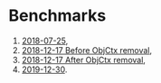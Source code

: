 # Benchmarks

 1. [2018-07-25](./2018-07-25.md),
 2. [2018-12-17 Before ObjCtx removal](./2018-12-17_01_before_ctx_removal.md),
 3. [2018-12-17 After ObjCtx removal](./2018-12-17_02_after_ctx_removal.md),
 4. [2019-12-30](./2019-12-30.md).
